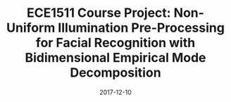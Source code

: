 ---
title: "ECE1511 Course Project: Non-Uniform Illumination Pre-Processing for Facial Recognition with Bidimensional Empirical Mode Decomposition"
collection: publications
permalink: /publication/2017-12-10-ece1511_report
date: 2017-12-10
paperurl: 'http://lyndonchan.github.io/files/ECE1511 Project Report.pdf'
---